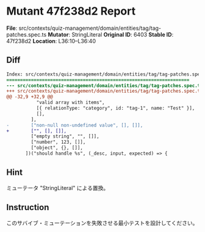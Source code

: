 # Mutant 47f238d2 Report

**File**: src/contexts/quiz-management/domain/entities/tag/tag-patches.spec.ts
**Mutator**: StringLiteral
**Original ID**: 6403
**Stable ID**: 47f238d2
**Location**: L36:10–L36:40

## Diff

```diff
Index: src/contexts/quiz-management/domain/entities/tag/tag-patches.spec.ts
===================================================================
--- src/contexts/quiz-management/domain/entities/tag/tag-patches.spec.ts	original
+++ src/contexts/quiz-management/domain/entities/tag/tag-patches.spec.ts	mutated #6403
@@ -32,9 +32,9 @@
           "valid array with items",
           [{ relationType: "category", id: "tag-1", name: "Test" }],
           [],
         ],
-        ["non-null non-undefined value", [], []],
+        ["", [], []],
         ["empty string", "", []],
         ["number", 123, []],
         ["object", {}, []],
       ])("should handle %s", (_desc, input, expected) => {
```

## Hint

ミューテータ "StringLiteral" による置換。

## Instruction

このサバイブ・ミューテーションを失敗させる最小テストを設計してください。
